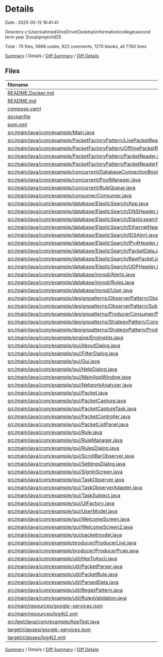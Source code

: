 # Details

Date : 2025-05-12 16:41:41

Directory c:\\Users\\ahmed\\OneDrive\\Desktop\\information\\college\\second term year 3\\oop\\project\\IDS

Total : 70 files,  5668 codes, 822 comments, 1270 blanks, all 7760 lines

[Summary](results.md) / Details / [Diff Summary](diff.md) / [Diff Details](diff-details.md)

## Files
| filename | language | code | comment | blank | total |
| :--- | :--- | ---: | ---: | ---: | ---: |
| [README.Docker.md](/README.Docker.md) | Markdown | 13 | 0 | 6 | 19 |
| [README.md](/README.md) | Markdown | 12 | 0 | 1 | 13 |
| [compose.yaml](/compose.yaml) | YAML | 20 | 0 | 3 | 23 |
| [dockerfile](/dockerfile) | Docker | 9 | 68 | 20 | 97 |
| [pom.xml](/pom.xml) | XML | 139 | 18 | 16 | 173 |
| [src/main/java/com/example/Main.java](/src/main/java/com/example/Main.java) | Java | 16 | 2 | 4 | 22 |
| [src/main/java/com/example/PacketFactoryPattern/LivePacketReader.java](/src/main/java/com/example/PacketFactoryPattern/LivePacketReader.java) | Java | 43 | 2 | 11 | 56 |
| [src/main/java/com/example/PacketFactoryPattern/OfflinePacketReader.java](/src/main/java/com/example/PacketFactoryPattern/OfflinePacketReader.java) | Java | 35 | 1 | 7 | 43 |
| [src/main/java/com/example/PacketFactoryPattern/PacketReader.java](/src/main/java/com/example/PacketFactoryPattern/PacketReader.java) | Java | 6 | 0 | 3 | 9 |
| [src/main/java/com/example/PacketFactoryPattern/PacketReaderFactory.java](/src/main/java/com/example/PacketFactoryPattern/PacketReaderFactory.java) | Java | 18 | 11 | 5 | 34 |
| [src/main/java/com/example/concurrent/DatabaseConnectionBools.java](/src/main/java/com/example/concurrent/DatabaseConnectionBools.java) | Java | 39 | 1 | 12 | 52 |
| [src/main/java/com/example/concurrent/PoolManager.java](/src/main/java/com/example/concurrent/PoolManager.java) | Java | 45 | 6 | 9 | 60 |
| [src/main/java/com/example/concurrent/RuleQueue.java](/src/main/java/com/example/concurrent/RuleQueue.java) | Java | 50 | 2 | 6 | 58 |
| [src/main/java/com/example/consumer/Consumer.java](/src/main/java/com/example/consumer/Consumer.java) | Java | 72 | 0 | 11 | 83 |
| [src/main/java/com/example/database/ElasticSearch/App.java](/src/main/java/com/example/database/ElasticSearch/App.java) | Java | 0 | 86 | 19 | 105 |
| [src/main/java/com/example/database/ElasticSearch/DNSHeader.java](/src/main/java/com/example/database/ElasticSearch/DNSHeader.java) | Java | 9 | 0 | 4 | 13 |
| [src/main/java/com/example/database/ElasticSearch/ElasticsearchManager.java](/src/main/java/com/example/database/ElasticSearch/ElasticsearchManager.java) | Java | 73 | 0 | 16 | 89 |
| [src/main/java/com/example/database/ElasticSearch/EthernetHeader.java](/src/main/java/com/example/database/ElasticSearch/EthernetHeader.java) | Java | 12 | 0 | 5 | 17 |
| [src/main/java/com/example/database/ElasticSearch/IDSAlert.java](/src/main/java/com/example/database/ElasticSearch/IDSAlert.java) | Java | 27 | 3 | 8 | 38 |
| [src/main/java/com/example/database/ElasticSearch/IPv4Header.java](/src/main/java/com/example/database/ElasticSearch/IPv4Header.java) | Java | 15 | 0 | 6 | 21 |
| [src/main/java/com/example/database/ElasticSearch/PacketData.java](/src/main/java/com/example/database/ElasticSearch/PacketData.java) | Java | 18 | 0 | 7 | 25 |
| [src/main/java/com/example/database/ElasticSearch/RawPacket.java](/src/main/java/com/example/database/ElasticSearch/RawPacket.java) | Java | 14 | 0 | 6 | 20 |
| [src/main/java/com/example/database/ElasticSearch/UDPHeader.java](/src/main/java/com/example/database/ElasticSearch/UDPHeader.java) | Java | 9 | 0 | 4 | 13 |
| [src/main/java/com/example/database/mysql/Alerts.java](/src/main/java/com/example/database/mysql/Alerts.java) | Java | 66 | 1 | 22 | 89 |
| [src/main/java/com/example/database/mysql/Rules.java](/src/main/java/com/example/database/mysql/Rules.java) | Java | 87 | 3 | 9 | 99 |
| [src/main/java/com/example/database/mysql/User.java](/src/main/java/com/example/database/mysql/User.java) | Java | 65 | 1 | 19 | 85 |
| [src/main/java/com/example/designpatterns/ObserverPattern/Observer.java](/src/main/java/com/example/designpatterns/ObserverPattern/Observer.java) | Java | 5 | 0 | 3 | 8 |
| [src/main/java/com/example/designpatterns/ObserverPattern/Subject.java](/src/main/java/com/example/designpatterns/ObserverPattern/Subject.java) | Java | 7 | 0 | 2 | 9 |
| [src/main/java/com/example/designpatterns/ProducerConsumer/ProducerConsumer.java](/src/main/java/com/example/designpatterns/ProducerConsumer/ProducerConsumer.java) | Java | 33 | 0 | 11 | 44 |
| [src/main/java/com/example/designpatterns/StrategyPattern/ConsumerStrategy.java](/src/main/java/com/example/designpatterns/StrategyPattern/ConsumerStrategy.java) | Java | 6 | 0 | 3 | 9 |
| [src/main/java/com/example/designpatterns/StrategyPattern/ProducerStrategy.java](/src/main/java/com/example/designpatterns/StrategyPattern/ProducerStrategy.java) | Java | 6 | 0 | 1 | 7 |
| [src/main/java/com/example/engine/EngineIds.java](/src/main/java/com/example/engine/EngineIds.java) | Java | 59 | 1 | 10 | 70 |
| [src/main/java/com/example/gui/AboutDialog.java](/src/main/java/com/example/gui/AboutDialog.java) | Java | 127 | 12 | 23 | 162 |
| [src/main/java/com/example/gui/FilterDialog.java](/src/main/java/com/example/gui/FilterDialog.java) | Java | 214 | 9 | 41 | 264 |
| [src/main/java/com/example/gui/Gui.java](/src/main/java/com/example/gui/Gui.java) | Java | 0 | 104 | 20 | 124 |
| [src/main/java/com/example/gui/HelpDialog.java](/src/main/java/com/example/gui/HelpDialog.java) | Java | 3 | 0 | 3 | 6 |
| [src/main/java/com/example/gui/MainAppWindow.java](/src/main/java/com/example/gui/MainAppWindow.java) | Java | 469 | 24 | 73 | 566 |
| [src/main/java/com/example/gui/NetworkAnalyzer.java](/src/main/java/com/example/gui/NetworkAnalyzer.java) | Java | 732 | 90 | 155 | 977 |
| [src/main/java/com/example/gui/Packet.java](/src/main/java/com/example/gui/Packet.java) | Java | 148 | 2 | 34 | 184 |
| [src/main/java/com/example/gui/PacketCapture.java](/src/main/java/com/example/gui/PacketCapture.java) | Java | 3 | 0 | 2 | 5 |
| [src/main/java/com/example/gui/PacketCaptureTask.java](/src/main/java/com/example/gui/PacketCaptureTask.java) | Java | 13 | 2 | 5 | 20 |
| [src/main/java/com/example/gui/PacketController.java](/src/main/java/com/example/gui/PacketController.java) | Java | 31 | 3 | 7 | 41 |
| [src/main/java/com/example/gui/PacketListPanel.java](/src/main/java/com/example/gui/PacketListPanel.java) | Java | 834 | 120 | 185 | 1,139 |
| [src/main/java/com/example/gui/Rule.java](/src/main/java/com/example/gui/Rule.java) | Java | 55 | 1 | 14 | 70 |
| [src/main/java/com/example/gui/RuleManager.java](/src/main/java/com/example/gui/RuleManager.java) | Java | 112 | 41 | 21 | 174 |
| [src/main/java/com/example/gui/RulesDialog.java](/src/main/java/com/example/gui/RulesDialog.java) | Java | 458 | 41 | 93 | 592 |
| [src/main/java/com/example/gui/ScrollBarObserver.java](/src/main/java/com/example/gui/ScrollBarObserver.java) | Java | 0 | 25 | 5 | 30 |
| [src/main/java/com/example/gui/SettingsDialog.java](/src/main/java/com/example/gui/SettingsDialog.java) | Java | 232 | 17 | 66 | 315 |
| [src/main/java/com/example/gui/SignInScreen.java](/src/main/java/com/example/gui/SignInScreen.java) | Java | 83 | 10 | 20 | 113 |
| [src/main/java/com/example/gui/TaskObserver.java](/src/main/java/com/example/gui/TaskObserver.java) | Java | 17 | 1 | 5 | 23 |
| [src/main/java/com/example/gui/TaskObserverAdapter.java](/src/main/java/com/example/gui/TaskObserverAdapter.java) | Java | 20 | 5 | 5 | 30 |
| [src/main/java/com/example/gui/TaskSubject.java](/src/main/java/com/example/gui/TaskSubject.java) | Java | 8 | 3 | 4 | 15 |
| [src/main/java/com/example/gui/UIFactory.java](/src/main/java/com/example/gui/UIFactory.java) | Java | 234 | 19 | 45 | 298 |
| [src/main/java/com/example/gui/UserModel.java](/src/main/java/com/example/gui/UserModel.java) | Java | 24 | 1 | 9 | 34 |
| [src/main/java/com/example/gui/WelcomeScreen.java](/src/main/java/com/example/gui/WelcomeScreen.java) | Java | 266 | 34 | 51 | 351 |
| [src/main/java/com/example/gui/WelcomeScreen2.java](/src/main/java/com/example/gui/WelcomeScreen2.java) | Java | 112 | 6 | 32 | 150 |
| [src/main/java/com/example/gui/packetmodel.java](/src/main/java/com/example/gui/packetmodel.java) | Java | 35 | 1 | 7 | 43 |
| [src/main/java/com/example/producer/ProducerLive.java](/src/main/java/com/example/producer/ProducerLive.java) | Java | 38 | 0 | 9 | 47 |
| [src/main/java/com/example/producer/ProducerPcap.java](/src/main/java/com/example/producer/ProducerPcap.java) | Java | 34 | 1 | 8 | 43 |
| [src/main/java/com/example/util/HexToAscii.java](/src/main/java/com/example/util/HexToAscii.java) | Java | 11 | 0 | 4 | 15 |
| [src/main/java/com/example/util/PacketParser.java](/src/main/java/com/example/util/PacketParser.java) | Java | 61 | 1 | 11 | 73 |
| [src/main/java/com/example/util/PacketRule.java](/src/main/java/com/example/util/PacketRule.java) | Java | 28 | 1 | 9 | 38 |
| [src/main/java/com/example/util/ParsedData.java](/src/main/java/com/example/util/ParsedData.java) | Java | 26 | 0 | 4 | 30 |
| [src/main/java/com/example/util/RegexPattern.java](/src/main/java/com/example/util/RegexPattern.java) | Java | 38 | 10 | 13 | 61 |
| [src/main/java/com/example/util/RulesValidation.java](/src/main/java/com/example/util/RulesValidation.java) | Java | 79 | 4 | 12 | 95 |
| [src/main/resources/google-services.json](/src/main/resources/google-services.json) | JSON | 29 | 0 | 0 | 29 |
| [src/main/resources/log4j2.xml](/src/main/resources/log4j2.xml) | XML | 13 | 0 | 1 | 14 |
| [src/test/java/com/example/AppTest.java](/src/test/java/com/example/AppTest.java) | Java | 11 | 28 | 4 | 43 |
| [target/classes/google-services.json](/target/classes/google-services.json) | JSON | 29 | 0 | 0 | 29 |
| [target/classes/log4j2.xml](/target/classes/log4j2.xml) | XML | 13 | 0 | 1 | 14 |

[Summary](results.md) / Details / [Diff Summary](diff.md) / [Diff Details](diff-details.md)